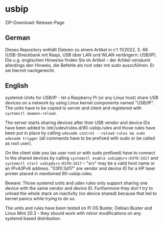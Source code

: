 # usbip

ZIP-Download: Release-Page

## German

Dieses Repository enthält Dateien zu einem Artikel in c't 11/2022, S. 66 (USB-Streckbank mit Raspi, USB über LAN und WLAN verlängern: USB/IP). Die u.g. englischen Hinweise finden Sie im Artikel – der Artikel versäumt allerdings den Hinweis, die Befehle als root oder mit sudo auszuführen. Er sei hiermit nachgereicht.

## English

systemd-Units for USB/IP - let a Raspberry Pi (or any Linux host) share USB devices on a network by using Linux kernel components named "USB/IP". The units have to be copied to server and client and registered with `systemctl daemon-reload`. 

The server starts sharing devices after their USB vendor and device IDs have been added to /etc/udev/rules.d/90-usbip.rules and those rules have been put in place by calling `udevadm control --reload-rules && sudo udevadm trigger` (all commands have to be prefixed with sudo or be called as root user).

On the client side you (as user root or with sudo prefixed) have to connect to the shared devices by calling `systemctl enable usbip@srv:03f0:3d17` and `systemctl start usbip@srv:03f0:3d17` – "srv" may be a valid host name or an IPv4/IPv6 address. "03f0:3d17" are vendor and device ID for a HP laser printer placed in mentioned 90-usbip.rules.

Beware: Those systemd units and udev rules only support sharing one device with the same vendor and device ID. Furthermore they don't try to unload the whole stack on inactivity (no device shared) because that led to kernel panics while trying to do so.

The units and rules have been tested on Pi OS Buster, Debian Buster and Linux Mint 20.3 - they should work with minor modifications on any systemd based distribution.

